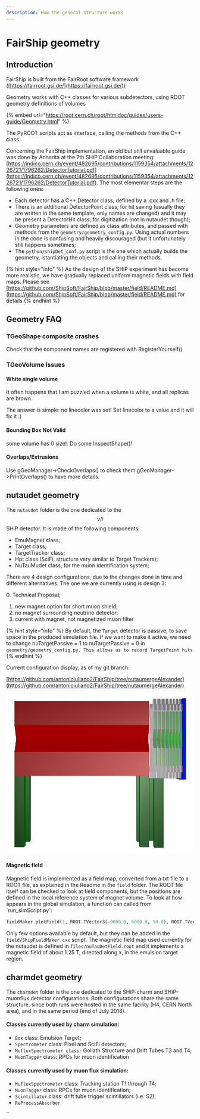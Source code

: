 ```yaml
---
description: How the general structure works
---
```


# FairShip geometry

## Introduction

FairShip is built from the FairRoot software framework ([https://fairroot.gsi.de/](https://fairroot.gsi.de/))

&#x20;Geometry works with C++ classes for various subdetectors, using ROOT geometry definitions of volumes&#x20;

{% embed url="https://root.cern.ch/root/htmldoc/guides/users-guide/Geometry.html" %}



&#x20;The PyROOT scripts act as interface, calling the methods from the C++ class

&#x20;Concerning the FairShip implementation, an old but still unvaluable guide was done by Annarita at the 7th SHiP Collaboration meeting: [https://indico.cern.ch/event/482695/contributions/1159354/attachments/1226721/1796262/DetectorTutorial.pdf](https://indico.cern.ch/event/482695/contributions/1159354/attachments/1226721/1796262/DetectorTutorial.pdf). The most elementar steps are the following ones:

* Each detector has a C++ Detector class, defined by a .cxx and .h file;
* There is an additional DetectorPoint class, for hit saving (usually they are written in the same template, only names are changed) and it may be present a DetectorHit class, for digitization (not in nutaudet though);
* Geometry parameters  are defined as class attributes, and passed with methods from the `geometry/geometry_config.py`. Using actual numbers in the code is confusing and heavily discouraged (but it unfortunately still happens sometimes;
* The `python/shipDet_conf.py` script is the one which actually builds the geometry, istantiating the objects and calling their methods.

{% hint style="info" %}
&#x20;As the design of the SHiP experiment has become more realistic, we have gradually replaced uniform magnetic fields with field maps. Please see [https://github.com/ShipSoft/FairShip/blob/master/field/README.md](https://github.com/ShipSoft/FairShip/blob/master/field/README.md) for details
{% endhint %}

## Geometry FAQ

### TGeoShape composite crashes

Check that the component names are registered with RegisterYourself()

### TGeoVolume Issues

#### White single volume

It often happens that I am puzzled when a volume is white, and all replicas are brown.

The answer is simple: no linecolor was set! Set linecolor to a value and it will fix it :)

#### Bounding Box Not Valid

some volume has 0 size!. Do some InspectShape()!

#### Overlaps/Extrusions

Use gGeoManager->CheckOverlaps() to check them gGeoManager->PrintOverlaps() to have more details.

## nutaudet geometry

The `nutaudet` folder is the one dedicated to the $$\nu/i$$ SHiP detector. It is made of the following components:

* EmuMagnet  class;
* Target class;
* TargetTracker class;
* Hpt class (SciFi, structure very similar to Target Trackers);
* NuTauMudet class, for the muon identification system;

There are 4 design configurations, due to the changes done in time and different alternatives. The one we are currently using is design 3:

&#x20;   0\. Technical Proposal;

1. &#x20;new magnet option for short muon shield;
2. no magnet surrounding neutrino detector;
3. current with magnet, not magnetized muon filter

{% hint style="info" %}
By default, the `Target` detector is passive, to save space in the produced simulation file. If we want to make it active, we need to change nuTargetPassive = 1 to nuTargetPassive = 0 in `geometry/geometry_config.py. This allows us to record TargetPoint hits`
{% endhint %}

Current configuration display, as of my git branch:

[https://github.com/antonioiuliano2/FairShip/tree/nutaumergeAlexander](https://github.com/antonioiuliano2/FairShip/tree/nutaumergeAlexander)

![Lateral view](<../.gitbook/assets/nutaudet end of June.png>)

#### Magnetic field

Magnetic field is implemented as a field map, converted from a txt file to a ROOT file, as explained in the Readme in the `field` folder. The ROOT file itself can be checked to look at field components, but the positions are defined in the local reference system of magnet volume. To look at how appears in the global simulation, a function can called from \`run\_simScript.py\`:

```python
fieldMaker.plotField(1, ROOT.TVector3(-9000.0, 6000.0, 50.0), ROOT.TVector3(-300.0, 300.0, 6.0), 'Bzx.png')
```

Only few options available by default, but they can be added in the `field/ShipFieldMaker.cxx` script. The magnetic field map used currently for the nutaudet is defined in `files/nuTauDetField.root` and it implements a magnetic field of about 1.25 T, directed along x, in the emulsion target region.

## charmdet geometry

The `charmdet` folder is the one dedicated to the SHiP-charm and SHiP-muonflux detector configurations. Both configurations share the same structure, since both runs were hosted in the same facility (H4, CERN North area), and in the same period (end of July 2018).

#### Classes currently used by charm simulation:

* `Box` class: Emulsion Target;
* `Spectrometer` class: Pixel and SciFi detectors;
* `MufluxSpectrometer class:` Goliath Structure and Drift Tubes T3 and T4;
* `MuonTagger` class: RPCs for muon identification

#### Classes currently used by muon flux simulation:

* `MufluxSpectrometer` class: Tracking station T1 through T4;
* `MuonTagger` class: RPCs for muon identification;
* `Scintillator` class: drift tube trigger scintillators (i.e. S2);
* `ReProcessAbsorber`

``



```
```



